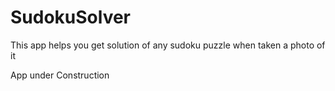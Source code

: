 # SudokuSolver
This app helps you get solution of any sudoku puzzle when taken a photo of it

App under Construction

